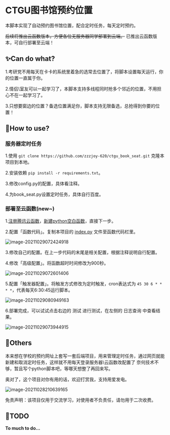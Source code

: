 # CTGU图书馆预约位置

本脚本实现了自动预约图书馆位置，配合定时任务，每天定时预约。

~~后续将推出云函数版本，方便各位无服务器同学部署到云端。~~
已推出云函数版本，可自行部署至云端！

## :sparkles:Can do what?

1.考研党不用每天在卡卡的系统里着急的选常去位置了，将脚本设置每天运行，你的位置一直属于你。

2.情侣\室友可以一起学习了，本脚本支持多线程同时抢多个邻近的位置，不用担心不在一起学习了。

3.只想要窗边的位置？备选位置满足你，脚本支持无限备选，总抢得到你要的位置！

## :rocket:How to use?

### 服务器定时任务
1.使用 `git clone https://github.com/zzzjoy-620/ctgu_book_seat.git` 克隆本项目到本地。

2.安装依赖 `pip install -r requirements.txt`。

3.修改config.py的配置，具体看注释。

4.为book_seat.py设置定时任务，具体自行百度。

### 部署至云函数(new~)

1.[注册腾讯云函数](https://console.cloud.tencent.com/)，[新建python空白函数](https://console.cloud.tencent.com/scf/list-create?rid=4&ns=default&keyword=helloworld%20%E7%A9%BA%E7%99%BD%E6%A8%A1%E6%9D%BF%E5%87%BD%E6%95%B0&python3)，直接下一步。

2.配置「函数代码」。复制本项目的 [index.py](https://github.com/zzzjoy-620/ctgu_book_seat/blob/master/index.py) 文件至函数代码栏里。

![image-20211029072424918](https://gitee.com/zzzjoy/My_Pictures/raw/master/202110290724038.png)

3.修改自己的配置。在上一步代码的末尾是相关配置，根据注释说明自行配置。

4.修改「高级配置」。将函数超时时间修改为900秒。	

![image-20211029072601406](https://gitee.com/zzzjoy/My_Pictures/raw/master/202110290726461.png)

5.配置「触发器配置」。将触发方式修改为定时触发，cron表达式为 `45 30 6 * * * *`，代表每天6:30:45运行脚本。

![image-20211029080949163](https://gitee.com/zzzjoy/My_Pictures/raw/master/202110290809230.png)

6.部署完成，可以试试点击右边的 测试 进行测试，在左侧的 日志查询 中查看结果。

![image-20211029073944915](https://gitee.com/zzzjoy/My_Pictures/raw/master/202110290739053.png)



## :memo:Others

本来想在学校的预约网址上套写一套后端项目，用来管理定时任务，通过网页就能新建和取消定时任务，这样就不用每天登录服务器\云函数改配置了
奈何技术不够，暂且写个python脚本吧，等哪天想整了再回来写。

奥对了，这个项目对你有用的话，欢迎打赏我，支持用爱发电。

![image-20211028210639165](https://gitee.com/zzzjoy/My_Pictures/raw/master/202110282106213.png)

免责声明：该项目仅用于交流学习，对使用者不负责任，请勿用于二次收费。

## :see_no_evil:TODO

**To much to do...**
